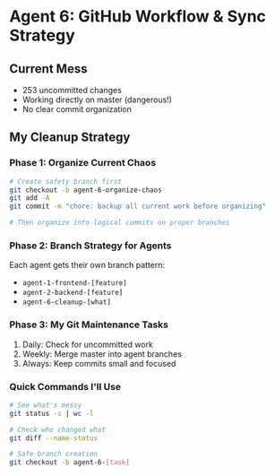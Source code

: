 # Agent 6: GitHub Workflow & Sync Strategy

## Current Mess
- 253 uncommitted changes
- Working directly on master (dangerous!)
- No clear commit organization

## My Cleanup Strategy

### Phase 1: Organize Current Chaos
```bash
# Create safety branch first
git checkout -b agent-6-organize-chaos
git add -A
git commit -m "chore: backup all current work before organizing"

# Then organize into logical commits on proper branches
```

### Phase 2: Branch Strategy for Agents
Each agent gets their own branch pattern:
- `agent-1-frontend-[feature]`
- `agent-2-backend-[feature]`
- `agent-6-cleanup-[what]`

### Phase 3: My Git Maintenance Tasks
1. Daily: Check for uncommitted work
2. Weekly: Merge master into agent branches
3. Always: Keep commits small and focused

### Quick Commands I'll Use
```bash
# See what's messy
git status -s | wc -l

# Check who changed what
git diff --name-status

# Safe branch creation
git checkout -b agent-6-[task]
```